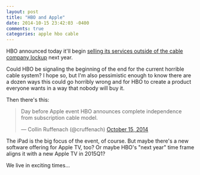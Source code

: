 ```yaml
---
layout: post
title: "HBO and Apple"
date: 2014-10-15 23:42:03 -0400
comments: true
categories: apple hbo cable
---
```

HBO announced today it'll begin [selling its services outside of the cable company lockup](http://recode.net/2014/10/15/hbo-says-its-going-to-start-selling-on-the-web-next-year/) next year.

Could HBO be signaling the beginning of the end for the current horrible cable system?  I hope so, but I'm also pessimistic enough to know there are a dozen ways this could go horribly wrong and for HBO to create a product everyone wants in a way that nobody will buy it.

Then there's this:

<blockquote class="twitter-tweet" lang="en"><p>Day before Apple event HBO announces complete independence from subscription cable model.</p>&mdash; Collin Ruffenach (@cruffenach) <a href="https://twitter.com/cruffenach/status/522415332955148288">October 15, 2014</a></blockquote>
<script async src="//platform.twitter.com/widgets.js" charset="utf-8"></script>

The iPad is the big focus of the event, of course.  But maybe there's a new software offering for Apple TV, too?  Or maybe HBO's "next year" time frame aligns it with a new Apple TV in 2015Q1?

We live in exciting times...
